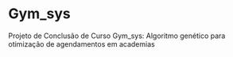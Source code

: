 # Gym_sys
Projeto de Conclusão de Curso Gym_sys: Algoritmo genético para otimização de agendamentos em academias

